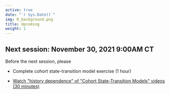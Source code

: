 ```yaml
---
active: true
date: "`r Sys.Date()`"
img: R_background.png
title: Upcoming
weight: 1
---
```


## Next session: November 30, 2021 9:00AM CT

Before the next session, please 

- Complete cohort state-transition model exercise (1 hour)

- [Watch "history dependence" of "Cohort State-Transition Models" videos (30 minutes)](https://decision-modeling-for-public-health-2021.netlify.app/days/day3/videos_markov_ext/)







